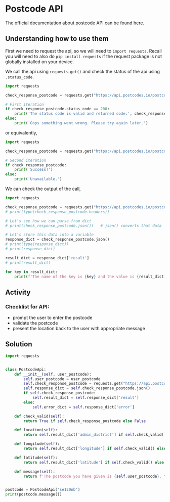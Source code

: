 # Postcode API
The official documentation about postcode API can be found [here](https://docs.python-requests.org/en/master/user/quickstart/#response-status-codes).

## Understanding how to use them
First we need to request the api, so we will need to `import requests`. Recall you will need to also do `pip install requests` if the request package is not globally installed on your device.

We call the api using `requests.get()` and check the status of the api using `.status_code`.
```python
import requests

check_response_postcode = requests.get("https://api.postcodes.io/postcodes/se120nb")

# First iteration
if check_response_postcode.status_code == 200:
    print('The status code is valid and returned code:', check_response_postcode.status_code)
else:
    print('Oops something went wrong. Please try again later.')
```
or equivalently,
```python
import requests

check_response_postcode = requests.get("https://api.postcodes.io/postcodes/se120nb")

# Second iteration
if check_response_postcode:
    print('Success!')
else:
    print('Unavailable.')
```

We can check the output of the call,
```python
import requests

check_response_postcode = requests.get("https://api.postcodes.io/postcodes/B152TT")
# print(type(check_response_postcode.headers))

# Let's see how we can parse from dict
# print(check_response_postcode.json())   # json() converts that data

# Let's store this data into a variable
response_dict = check_response_postcode.json()
# print(type(response_dict))
# print(response_dict)

result_dict = response_dict['result']
# print(result_dict)

for key in result_dict:
    print(f'The name of the key is {key} and the value is {result_dict[key]}.')
```

## Activity

### Checklist for API:
- prompt the user to enter the postcode
- validate the postcode
- present the location back to the user with appropriate message

## Solution
```python
import requests


class PostcodeApi:
    def __init__(self, user_postcode):
        self.user_postcode = user_postcode
        self.check_response_postcode = requests.get("https://api.postcodes.io/postcodes/" + self.user_postcode)
        self.response_dict = self.check_response_postcode.json()
        if self.check_response_postcode:
            self.result_dict = self.response_dict['result']
        else:
            self.error_dict = self.response_dict['error']

    def check_valid(self):
        return True if self.check_response_postcode else False

    def location(self):
        return self.result_dict['admin_district'] if self.check_valid() else None

    def longitude(self):
        return self.result_dict['longitude'] if self.check_valid() else None

    def latitude(self):
        return self.result_dict['latitude'] if self.check_valid() else None

    def message(self):
        return f'The postcode you have given is {self.user_postcode}. Your location is {self.location()}; the longitude is {self.longitude()} and latitude is {self.latitude()}.' if self.check_valid() else self.error_dict


postcode = PostcodeApi('se120nb')
print(postcode.message())

```